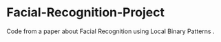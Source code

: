 # Facial-Recognition-Project
Code from a paper about Facial Recognition using Local Binary Patterns .
